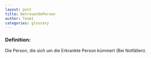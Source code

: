 ```yaml
---
layout: post
title: BetreuendePerson
author: Team1
categories: glossary
---
```


### Definition:
Die Person, die sich um die Erkrankte Person kümmert (Bei Notfällen).
